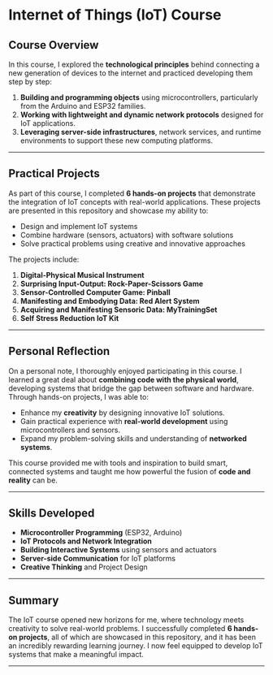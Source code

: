 # Internet of Things (IoT) Course

## Course Overview

In this course, I explored the **technological principles** behind connecting a new generation of devices to the internet and practiced developing them step by step:

1. **Building and programming objects** using microcontrollers, particularly from the Arduino and ESP32 families.
2. **Working with lightweight and dynamic network protocols** designed for IoT applications.
3. **Leveraging server-side infrastructures**, network services, and runtime environments to support these new computing platforms.

---

## Practical Projects

As part of this course, I completed **6 hands-on projects** that demonstrate the integration of IoT concepts with real-world applications. These projects are presented in this repository and showcase my ability to:

- Design and implement IoT systems
- Combine hardware (sensors, actuators) with software solutions
- Solve practical problems using creative and innovative approaches

The projects include:

1. **Digital-Physical Musical Instrument**
2. **Surprising Input-Output: Rock-Paper-Scissors Game**
3. **Sensor-Controlled Computer Game: Pinball**
4. **Manifesting and Embodying Data: Red Alert System**
5. **Acquiring and Manifesting Sensoric Data: MyTrainingSet**
6. **Self Stress Reduction IoT Kit**

---

## Personal Reflection

On a personal note, I thoroughly enjoyed participating in this course. I learned a great deal about **combining code with the physical world**, developing systems that bridge the gap between software and hardware. Through hands-on projects, I was able to:

- Enhance my **creativity** by designing innovative IoT solutions.
- Gain practical experience with **real-world development** using microcontrollers and sensors.
- Expand my problem-solving skills and understanding of **networked systems**.

This course provided me with tools and inspiration to build smart, connected systems and taught me how powerful the fusion of **code and reality** can be.

---

## Skills Developed

- **Microcontroller Programming** (ESP32, Arduino)
- **IoT Protocols and Network Integration**
- **Building Interactive Systems** using sensors and actuators
- **Server-side Communication** for IoT platforms
- **Creative Thinking** and Project Design

---

## Summary

The IoT course opened new horizons for me, where technology meets creativity to solve real-world problems. I successfully completed **6 hands-on projects**, all of which are showcased in this repository, and it has been an incredibly rewarding learning journey. I now feel equipped to develop IoT systems that make a meaningful impact.

---
